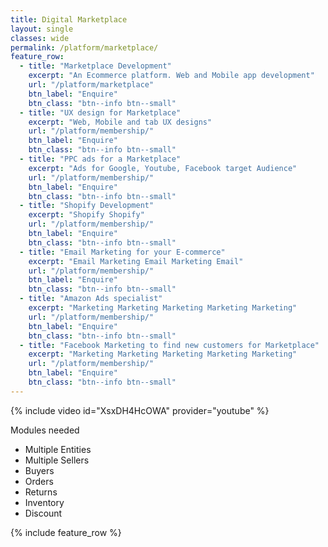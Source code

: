 ```yaml
---
title: Digital Marketplace
layout: single
classes: wide
permalink: /platform/marketplace/
feature_row:
  - title: "Marketplace Development"
    excerpt: "An Ecommerce platform. Web and Mobile app development"
    url: "/platform/marketplace"
    btn_label: "Enquire"
    btn_class: "btn--info btn--small"
  - title: "UX design for Marketplace"
    excerpt: "Web, Mobile and tab UX designs"
    url: "/platform/membership/"
    btn_label: "Enquire"
    btn_class: "btn--info btn--small"
  - title: "PPC ads for a Marketplace"
    excerpt: "Ads for Google, Youtube, Facebook target Audience"
    url: "/platform/membership/"
    btn_label: "Enquire"
    btn_class: "btn--info btn--small"
  - title: "Shopify Development"
    excerpt: "Shopify Shopify"
    url: "/platform/membership/"
    btn_label: "Enquire"
    btn_class: "btn--info btn--small"
  - title: "Email Marketing for your E-commerce"
    excerpt: "Email Marketing Email Marketing Email"
    url: "/platform/membership/"
    btn_label: "Enquire"
    btn_class: "btn--info btn--small"
  - title: "Amazon Ads specialist"
    excerpt: "Marketing Marketing Marketing Marketing Marketing"
    url: "/platform/membership/"
    btn_label: "Enquire"
    btn_class: "btn--info btn--small"
  - title: "Facebook Marketing to find new customers for Marketplace"
    excerpt: "Marketing Marketing Marketing Marketing Marketing"
    url: "/platform/membership/"
    btn_label: "Enquire"
    btn_class: "btn--info btn--small"
---
```



{% include video id="XsxDH4HcOWA" provider="youtube" %}

Modules needed
- Multiple Entities
- Multiple Sellers
- Buyers
- Orders
- Returns
- Inventory
- Discount

{% include feature_row %}
